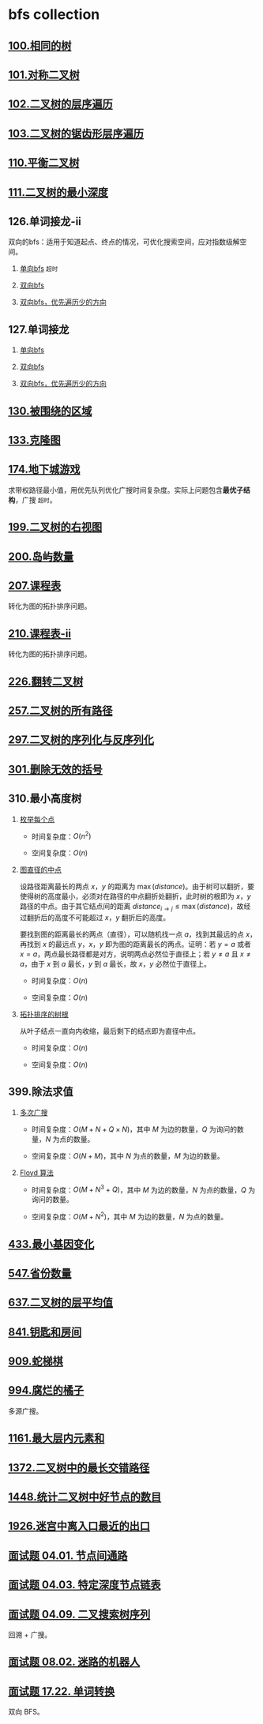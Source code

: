 # bfs collection

## [100.相同的树](../src/100.相同的树_1.java)

## [101.对称二叉树](../src/101.对称二叉树_1.java)

## [102.二叉树的层序遍历](../src/102.二叉树的层序遍历.java)

## [103.二叉树的锯齿形层序遍历](../src/103.二叉树的锯齿形层序遍历.java)

## [110.平衡二叉树](../src/110.平衡二叉树.java)

## [111.二叉树的最小深度](../src/111.二叉树的最小深度_1.java)

## 126.单词接龙-ii

双向的bfs：适用于知道起点、终点的情况，可优化搜索空间，应对指数级解空间。

1. [单向bfs](../src/126.单词接龙-ii_2.java) `超时`

2. [双向bfs](../src/126.单词接龙-ii_1.java)

3. [双向bfs，优先遍历少的方向](../src/126.单词接龙-ii.java)

## 127.单词接龙

1. [单向bfs](../src/127.单词接龙_2.java)

2. [双向bfs](../src/127.单词接龙_1.java)

3. [双向bfs，优先遍历少的方向](../src/127.单词接龙.java)

## [130.被围绕的区域](../src/130.被围绕的区域_1.java)

## [133.克隆图](../src/133.克隆图.java)

## [174.地下城游戏](../src/174.地下城游戏_2.java)

求带权路径最小值，用优先队列优化广搜时间复杂度。实际上问题包含**最优子结构**，广搜 `超时`。

## [199.二叉树的右视图](../src/199.二叉树的右视图.java)

## [200.岛屿数量](../src/200.岛屿数量_2.java)

## [207.课程表](../src/207.课程表.java)

转化为图的拓扑排序问题。

## [210.课程表-ii](../src/210.课程表-ii.java)

转化为图的拓扑排序问题。

## [226.翻转二叉树](../src/226.翻转二叉树.java)

## [257.二叉树的所有路径](../src/257.二叉树的所有路径_1.java)

## [297.二叉树的序列化与反序列化](../src/297.二叉树的序列化与反序列化.java)

## [301.删除无效的括号](../src/301.删除无效的括号.java)

## 310.最小高度树

1. [枚举每个点](../src/310.最小高度树_3.java)

    - 时间复杂度：$O(n^2)$

    - 空间复杂度：$O(n)$

2. [图直径的中点](../src/310.最小高度树_2.java)

    设路径距离最长的两点 $x$，$y$ 的距离为 $\max(distance)$。由于树可以翻折，要使得树的高度最小，必须对在路径的中点翻折处翻折，此时树的根即为 $x$，$y$ 路径的中点。由于其它结点间的距离 $distance_{i\rightarrow j}\le\max(distance)$，故经过翻折后的高度不可能超过 $x$，$y$ 翻折后的高度。

    要找到图的距离最长的两点（直径），可以随机找一点 $a$，找到其最远的点 $x$，再找到 $x$ 的最远点 $y$，$x$，$y$ 即为图的距离最长的两点。证明：若 $y=a$ 或者 $x=a$，两点最长路径都是对方，说明两点必然位于直径上；若 $y\neq a$ 且 $x\neq a$，由于 $x$ 到 $a$ 最长，$y$ 到 $a$ 最长，故 $x$，$y$ 必然位于直径上。

    - 时间复杂度：$O(n)$

    - 空间复杂度：$O(n)$

3. [拓扑排序的树根](../src/310.最小高度树.java)

    从叶子结点一直向内收缩，最后剩下的结点即为直径中点。

    - 时间复杂度：$O(n)$

    - 空间复杂度：$O(n)$

## 399.除法求值

1. [多次广搜](../src/399.除法求值_2.java)

    - 时间复杂度：$O(M+N+Q\times N)$，其中 $M$ 为边的数量，$Q$ 为询问的数量，$N$ 为点的数量。

    - 空间复杂度：$O(N+M)$，其中 $N$ 为点的数量，$M$ 为边的数量。

2. [Floyd 算法](../src/399.除法求值_1.java)

    - 时间复杂度：$O(M+N^3+Q)$，其中 $M$ 为边的数量，$N$ 为点的数量，$Q$ 为询问的数量。

    - 空间复杂度：$O(M+N^2)$，其中 $M$ 为边的数量，$N$ 为点的数量。

## [433.最小基因变化](../src/433.最小基因变化.java)

## [547.省份数量](../src/547.省份数量_2.java)

## [637.二叉树的层平均值](../src/637.二叉树的层平均值_1.java)

## [841.钥匙和房间](../src/841.钥匙和房间_1.java)

## [909.蛇梯棋](../src/909.蛇梯棋.java)

## [994.腐烂的橘子](../src/994.腐烂的橘子.java)

多源广搜。

## [1161.最大层内元素和](../src/1161.最大层内元素和.java)

## [1372.二叉树中的最长交错路径](../src/1372.二叉树中的最长交错路径_1.java)

## [1448.统计二叉树中好节点的数目](../src/1448.统计二叉树中好节点的数目_1.java)

## [1926.迷宫中离入口最近的出口](../src/1926.迷宫中离入口最近的出口.java)

## [面试题 04.01. 节点间通路](../cn/Java/_____04_01_Route_Between_Nodes_LCCI_/Solution.java)

## [面试题 04.03. 特定深度节点链表](../cn/Java/_____04_03_List_of_Depth_LCCI/Solution.java)

## [面试题 04.09. 二叉搜索树序列](../cn/Java/_____04_09_BST_Sequences_LCCI/Solution.java)

回溯 + 广搜。

## [面试题 08.02. 迷路的机器人](../cn/Java/_____08_02_Robot_in_a_Grid_LCCI_2/Solution.java)

## [面试题 17.22. 单词转换](../cn/Java/_____17_22_Word_Transformer_LCCI/Solution.java)

双向 BFS。
